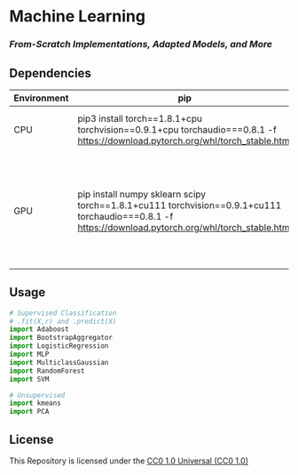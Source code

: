 # Machine Learning

### *From-Scratch Implementations, Adapted Models, and More*


## Dependencies


Environment | pip | conda|
 --- | ----------- | ----------- |
 CPU | pip3 install torch==1.8.1+cpu torchvision==0.9.1+cpu torchaudio===0.8.1 -f https://download.pytorch.org/whl/torch_stable.html| conda install -c conda-forge numpy sklearn scipy pytorch       |
 GPU | pip install numpy sklearn scipy torch==1.8.1+cu111 torchvision==0.9.1+cu111 torchaudio===0.8.1 -f https://download.pytorch.org/whl/torch_stable.html  | conda install -c conda-forge; numpy sklearn scipy ; conda install pytorch torchvision torchaudio cudatoolkit=11.1 -c pytorch -c nvidia     |


## Usage

```python
# Supervised Classification
# .fit(X,r) and .predict(X)
import Adaboost 
import BootstrapAggregator
import LogisticRegression 
import MLP
import MulticlassGaussian
import RandomForest
import SVM

# Unsupervised
import kmeans
import PCA
```

## License

This Repository is licensed under the [CC0 1.0 Universal (CC0 1.0)   ](https://creativecommons.org/publicdomain/zero/1.0/ )
